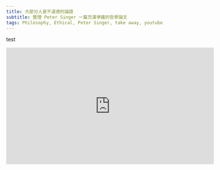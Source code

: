 ```yaml
---
title: 大部分人是不道德的論證
subtitle: 整理 Peter Singer 一篇充滿爭議的哲學論文 
tags: Philosophy, Ethical, Peter Singer, take away, youtube
---
```


test

<div>
<iframe width="560" height="315" src="https://www.youtube.com/embed/KVl5kMXz1vA" title="YouTube video player" frameborder="0" allow="accelerometer; autoplay; clipboard-write; encrypted-media; gyroscope; picture-in-picture; web-share" allowfullscreen></iframe></div>